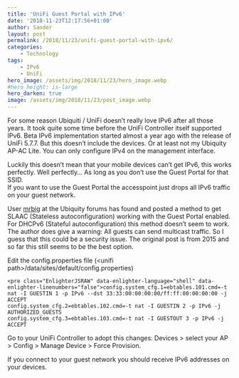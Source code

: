 ```yaml
---
title: 'UniFi Guest Portal with IPv6'
date: '2018-11-23T12:17:56+01:00'
author: Sander
layout: post
permalink: /2018/11/23/unifi-guest-portal-with-ipv6/
categories:
    - Technology
tags:
    - IPv6
    - UniFi
hero_image: /assets/img/2018/11/23/hero_image.webp
#hero_height: is-large
hero_darken: true
image: /assets/img/2018/11/23/post_image.webp
---
```


For some reason Ubiquiti / UniFi doesn’t really love IPv6 after all those years. It took quite some time before the UniFi Controller itself supported IPv6. Beta IPv6 implementation started almost a year ago with the release of UniFi 5.7.7. But this doesn’t include the devices. Or at least not my Ubiquity AP-AC Lite. You can only configure IPv4 on the management interface.

Luckily this doesn’t mean that your mobile devices can’t get IPv6, this works perfectly. Well perfectly… As long as you don’t use the Guest Portal for that SSID.  
If you want to use the Guest Portal the accesspoint just drops all IPv6 traffic on your guest network.

User [mrbig](https://community.ubnt.com/t5/UniFi-Wireless/Guest-mode-cannot-access-IPv6/m-p/1299150/highlight/true#M111684) at the Ubiquity forums has found and posted a method to get SLAAC (Stateless autoconfiguration) working with the Guest Portal enabled.  
For DHCPv6 (Stateful autoconfiguration) this method doesn’t seem to work.  
The author does give a warning: All guests can send multicast traffic. So I guess that this could be a security issue. The original post is from 2015 and so far this still seems to be the best option.

Edit the config.properties file (&lt;unifi path&gt;/data/sites/default/config.properties)

```
<pre class="EnlighterJSRAW" data-enlighter-language="shell" data-enlighter-linenumbers="false">config.system_cfg.1=ebtables.101.cmd=-t nat -I GUESTIN 1 -p IPv6 --dst 33:33:00:00:00:00/ff:ff:00:00:00:00 -j ACCEPT
config.system_cfg.2=ebtables.102.cmd=-t nat -I GUESTIN 2 -p IPv6 -j AUTHORIZED_GUESTS
config.system_cfg.3=ebtables.103.cmd=-t nat -I GUESTOUT 3 -p IPv6 -j ACCEPT
```

Go to your UniFi Controller to adopt this changes: Devices &gt; select your AP &gt; Config &gt; Manage Device &gt; Force Provision.

If you connect to your guest network you should receive IPv6 addresses on your devices.
